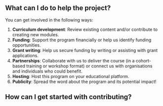 ## What can I do to help the project?

You can get involved in the following ways:

1. **Curriculum development**: Review existing content and/or contribute to creating new modules.
2. **Funding**: Support the program financially or help us identify funding opportunities.
3. **Grant writing**: Help us secure funding by writing or assisting with grant applications.
4. **Partnerships**: Collaborate with us to deliver the course (in a cohort-based training or workshop format) or connect us with organisations and individuals who could benefit.
5. **Hosting**: Host this program on your educational platform.
7. **Publicity**: Spread the word about the program and its potential impact!

## How can I get started with contributing?
